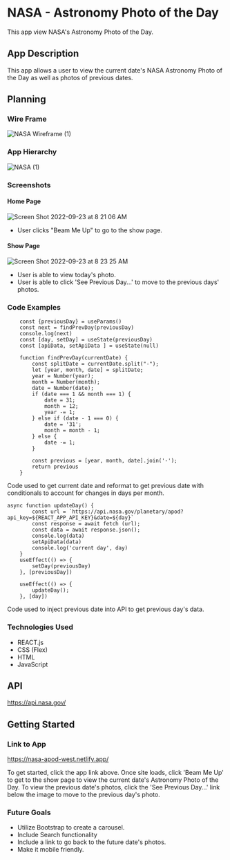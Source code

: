 # NASA - Astronomy Photo of the Day

This app view NASA's Astronomy Photo of the Day. 

## App Description

This app allows a user to view the current date's NASA Astronomy Photo of the Day as well as photos of previous dates. 

## Planning

### Wire Frame

![NASA Wireframe (1)](https://user-images.githubusercontent.com/73357380/191969086-12c02e16-0af5-4476-99d4-42e61c2d2cd7.png)

### App Hierarchy

![NASA (1)](https://user-images.githubusercontent.com/73357380/191969392-332bc016-904f-401f-aa20-3d0678e4e147.png)

### Screenshots

#### Home Page
![Screen Shot 2022-09-23 at 8 21 06 AM](https://user-images.githubusercontent.com/73357380/191969586-481ae0bb-4052-4c9d-b1e1-6e815ff26168.png)
- User clicks "Beam Me Up" to go to the show page.

#### Show Page
![Screen Shot 2022-09-23 at 8 23 25 AM](https://user-images.githubusercontent.com/73357380/191970069-9f6036c9-59f8-436d-9d01-5b6bb4c017b4.png)
- User is able to view today's photo. 
- User is able to click 'See Previous Day...' to move to the previous days' photos.

### Code Examples

``` const PrevPhoto = () => {
    const {previousDay} = useParams()
    const next = findPrevDay(previousDay)
    console.log(next)
    const [day, setDay] = useState(previousDay)
    const [apiData, setApiData ] = useState(null)

    function findPrevDay(currentDate) {
        const splitDate = currentDate.split("-");
        let [year, month, date] = splitDate;
        year = Number(year);
        month = Number(month);
        date = Number(date);
        if (date === 1 && month === 1) {
            date = 31;
            month = 12;
            year -= 1;
        } else if (date - 1 === 0) {
            date = '31';
            month = month - 1;
        } else {
            date -= 1;
        }

        const previous = [year, month, date].join('-');
        return previous
    }
```
Code used to get current date and reformat to get previous date with conditionals to account for changes in days per month.

``` 
async function updateDay() {
        const url = `https://api.nasa.gov/planetary/apod?api_key=${REACT_APP_API_KEY}&date=${day}`
        const response = await fetch (url);
        const data = await response.json();
        console.log(data)
        setApiData(data)
        console.log('current day', day)
    }
    useEffect(() => {
        setDay(previousDay)
    }, [previousDay])

    useEffect(() => {
        updateDay();
    }, [day])
```
Code used to inject previous date into API to get previous day's data.

### Technologies Used
- REACT.js
- CSS (Flex)
- HTML
- JavaScript

## API
https://api.nasa.gov/

## Getting Started

### Link to App
https://nasa-apod-west.netlify.app/

To get started, click the app link above. Once site loads, click 'Beam Me Up' to get to the show page to view the current date's Astronomy Photo of the Day. To view the previous date's photos, click the 'See Previous Day...' link below the image to move to the previous day's photo.

### Future Goals

- Utilize Bootstrap to create a carousel.
- Include Search functionality
- Include a link to go back to the future date's photos.
- Make it mobile friendly.
